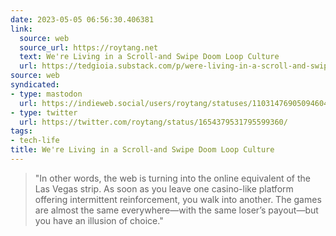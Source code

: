```yaml
---
date: 2023-05-05 06:56:30.406381
link:
  source: web
  source_url: https://roytang.net
  text: We're Living in a Scroll-and Swipe Doom Loop Culture
  url: https://tedgioia.substack.com/p/were-living-in-a-scroll-and-swipe
source: web
syndicated:
- type: mastodon
  url: https://indieweb.social/users/roytang/statuses/110314769050946043
- type: twitter
  url: https://twitter.com/roytang/status/1654379531795599360/
tags:
- tech-life
title: We're Living in a Scroll-and Swipe Doom Loop Culture
---
```


> "In other words, the web is turning into the online equivalent of the Las Vegas strip. As soon as you leave one casino-like platform offering intermittent reinforcement, you walk into another. The games are almost the same everywhere—with the same loser’s payout—but you have an illusion of choice."